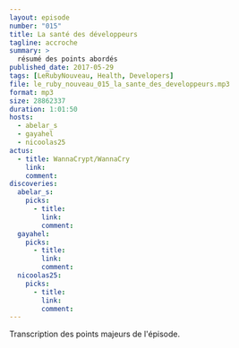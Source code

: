 ```yaml
---
layout: episode
number: "015"
title: La santé des développeurs
tagline: accroche
summary: >
  résumé des points abordés
published_date: 2017-05-29
tags: [LeRubyNouveau, Health, Developers]
file: le_ruby_nouveau_015_la_sante_des_developpeurs.mp3
format: mp3
size: 28862337
duration: 1:01:50
hosts:
  - abelar_s
  - gayahel
  - nicoolas25
actus:
  - title: WannaCrypt/WannaCry
    link:
    comment:
discoveries:
  abelar_s:
    picks:
      - title:
        link:
        comment:
  gayahel:
    picks:
      - title:
        link:
        comment:
  nicoolas25:
    picks:
      - title:
        link:
        comment:
---
```


Transcription des points majeurs de l'épisode.
